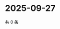 # 2025-09-27

共 0 条

<!-- BEGIN ZHIHUQUESTIONS -->
<!-- 最后更新时间 Sat Sep 27 2025 06:10:02 GMT+0800 (China Standard Time) -->

<!-- END ZHIHUQUESTIONS -->
